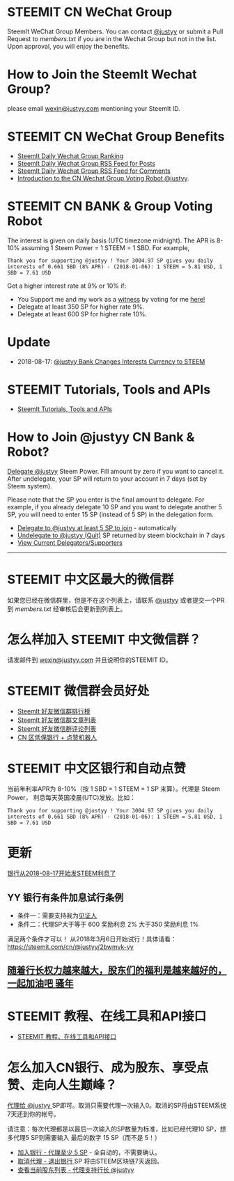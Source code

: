 # STEEMIT CN WeChat Group
SteemIt WeChat Group Members. You can contact [@justyy](https://steemit.com/@justyy/) or submit a Pull Request to *members.txt* if you are in the Wechat Group but not in the list. Upon approval, you will enjoy the benefits.

# How to Join the SteemIt Wechat Group?
please email wexin@justyy.com mentioning your SteemIt ID.

# STEEMIT CN WeChat Group Benefits
- [SteemIt Daily Wechat Group Ranking](https://helloacm.com/tools/steemit/wechat-ranking/)
- [SteemIt Daily Wechat Group RSS Feed for Posts](https://helloacm.com/tools/steemit/wechat-ranking/rss/)
- [SteemIt Daily Wechat Group RSS Feed for Comments](https://helloacm.com/tools/steemit/wechat-ranking/rss/comments/)
- [Introduction to the CN Wechat Group Voting Robot @justyy](https://steemit.com/cn/@justyy/cn-introduction-to-the-cn-wechat-group-voting-robot-justyy). 

# STEEMIT CN BANK & Group Voting Robot
The interest is given on daily basis (UTC timezone midnight). The APR is 8-10% assuming 1 Steem Power = 1 STEEM = 1 SBD. For example,

```
Thank you for supporting @justyy ! Your 3004.97 SP gives you daily interests of 0.661 SBD (8% APR) - (2018-01-06): 1 STEEM = 5.81 USD, 1 SBD = 7.61 USD
```

Get a higher interest rate at 9% or 10% if:
- You Support me and my work as a [witness](https://steemit.com/witness-category/@justyy/justyy-just-another-witness) by voting for me [here!](https://steemconnect.com/sign/account_witness_vote?approve=1&witness=justyy)
- Delegate at least 350 SP for higher rate 9%.
- Delegate at least 600 SP for higher rate 10%.

# Update
- 2018-08-17: [@justyy Bank Changes Interests Currency to STEEM](https://steemit.com/cn/@justyy/2018-08-17-steem-justyy-bank-changes-interests-currency-to-steem)

# STEEMIT Tutorials, Tools and APIs
- [SteemIt Tutorials, Tools and APIs](https://helloacm.com/tools/steemit/)

# How to Join @justyy CN Bank & Robot?
[Delegate @justyy](https://helloacm.com/tools/steemit/sp-delegate-form/?delegatee=justyy) Steem Power. Fill amount by zero if you want to cancel it. After undelegate, your SP will return to your account in 7 days (set by Steem system).

Please note that the SP you enter is the final amount to delegate. For example, if you already delegate 10 SP and you want to delegate another 5 SP, you will need to enter 15 SP (instead of 5 SP) in the delegation form.

- [Delegate to @justyy at least 5 SP to join](https://helloacm.com/tools/steemit/sp-delegate-form/?delegatee=justyy) - automatically
- [Undelegate to @justyy (Quit)](https://helloacm.com/tools/steemit/sp-delegate-form/?delegatee=justyy&amount=0) SP returned by steem blockchain in 7 days
- [View Current Delegators/Supporters](https://helloacm.com/tools/steemit/delegators/?id=justyy)

-----------------------------------------

# STEEMIT 中文区最大的微信群
如果您已经在微信群里，但是不在这个列表上，请联系 [@justyy](https://steemit.com/@justyy/) 或者提交一个PR 到 *members.txt* 经审核后会更新到列表上。

# 怎么样加入 STEEMIT 中文微信群？
请发邮件到 wexin@justyy.com 并且说明你的STEEMIT ID。

# STEEMIT 微信群会员好处
- [SteemIt 好友微信群排行榜](https://helloacm.com/tools/steemit/wechat/)
- [SteemIt 好友微信群文章列表](https://helloacm.com/tools/steemit/wechat/rss/)
- [SteemIt 好友微信群评论列表](https://helloacm.com/tools/steemit/wechat/rss/comments/)
- [CN 区低保银行 + 点赞机器人](https://steemit.com/cn/@justyy/cn-introduction-to-the-cn-wechat-group-voting-robot-justyy)

# STEEMIT 中文区银行和自动点赞
当前年利率APR为 8-10%（按 1 SBD = 1 STEEM = 1 SP 来算）。代理是 Steem Power， 利息每天英国凌晨(UTC)发放。比如：

```
Thank you for supporting @justyy ! Your 3004.97 SP gives you daily interests of 0.661 SBD (8% APR) - (2018-01-06): 1 STEEM = 5.81 USD, 1 SBD = 7.61 USD
```

# 更新
[银行从2018-08-17开始发STEEM利息了](https://steemit.com/cn/@justyy/2018-08-17-steem-justyy-bank-changes-interests-currency-to-steem)

## YY 银行有条件加息试行条例
- 条件一：需要支持我为[见证人](https://steemit.com/cn/@justyy/5h6gyv-cn)
- 条件二：代理SP大于等于 600 奖励利息 2% 大于350 奖励利息 1%

满足两个条件才可以！ 从2018年3月6日开始试行！具体请看： https://steemit.com/cn/@justyy/2bwmvk-yy

## [随着行长权力越来越大，股东们的福利是越来越好的，一起加油吧 骚年](https://steemit.com/cn/@justyy/3gzezi)

# STEEMIT 教程、在线工具和API接口
- [STEEMIT 教程、在线工具和API接口](https://helloacm.com/tools/steemit-tools/)

# 怎么加入CN银行、成为股东、享受点赞、走向人生巅峰？
[代理给 @justyy ](https://helloacm.com/tools/steemit/delegate-form/?delegatee=justyy) SP即可。取消只需要代理一次输入0。取消的SP将由STEEM系统7天还到你的帐号。

请注意：每次代理都是以最后一次输入的SP数量为标准，比如已经代理10 SP，想多代理5 SP则需要输入 最后的数字 15 SP（而不是 5！）

- [加入银行 - 代理至少 5 SP](https://helloacm.com/tools/steemit/delegate-form/?delegatee=justyy) - 全自动的，不需要确认。
- [取消代理 - 退出银行 ](https://helloacm.com/tools/steemit/delegate-form/?delegatee=justyy&amount=0) SP 将由STEEM区块链7天返回。
- [查看当前股东列表 - 代理支持行长 @justyy](https://helloacm.com/tools/steemit/list-of-delegators/?id=justyy)
